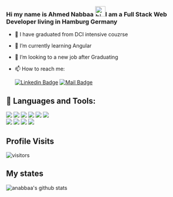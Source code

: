 ###  Hi my name is Ahmed Nabbaa <img src="https://user-images.githubusercontent.com/1303154/88677602-1635ba80-d120-11ea-84d8-d263ba5fc3c0.gif" width="28px" alt="hi">I am a Full Stack Web Developer living in Hamburg Germany


<!--
**anabbaa/anabbaa** is a ✨ _special_ ✨ repository because its `README.md` (this file) appears on your GitHub profile.

Here are some ideas to get you started:


-->
- 🔭 I have graduated from DCI intensive couzrse 
- 🌱 I’m currently learning Angular
- 👯 I’m looking to a new job after Graduating
- 📫 How to reach me:

  [![Linkedin Badge](https://img.shields.io/badge/-Islem-0e76a8?style=flat&labelColor=0e76a8&logo=linkedin&logoColor=white)](https://www.linkedin.com/in/ahmed-nabaa/) [![Mail Badge](https://img.shields.io/badge/-islempenywis-c0392b?style=flat&labelColor=c0392b&logo=gmail&logoColor=white)](ahmed.nabaa.an@gmail.com)




## 🚀 Languages and Tools:
![](https://img.shields.io/badge/OS-Linux-informational?style=flat&logo=Linux&logoColor=yellow&color=blueviolet) 
![](https://img.shields.io/badge/Editor-VS_Code-informational?style=flat&logo=Visual-Studio-Code&logoColor=blue&color=blueviolet) 
![](https://img.shields.io/badge/Code-JavaScript-informational?style=flat&logo=JavaScript&logoColor=yellow&color=blueviolet) 
![](https://img.shields.io/badge/Markup_lang-HTML-informational?style=flat&logo=HTML5&logoColor=red&color=blueviolet) 
![](https://img.shields.io/badge/Style_sheet_lang-CSS-informational?style=flat&logo=CSS3&logoColor=skyblue&color=blueviolet)
![](https://img.shields.io/badge/Css_extension_lang-SASS-informational?style=flat&logo=SASS&logoColor=violet&color=blueviolet)\
![](https://img.shields.io/badge/JavaScript_engine-Node.js-informational?style=flat&logo=Node.js&logoColor=green&color=blueviolet)
![](https://img.shields.io/badge/JavaScript_library-React-informational?style=flat&logo=React&logoColor=aqua&color=blueviolet)
![](https://img.shields.io/badge/Web_application_framework-Express-informational?style=flat&logo=Express&logoColor=black&color=blueviolet)
![](https://img.shields.io/badge/NoSQL_database-mongoDB-informational?style=flat&logo=mongoDB&logoColor=green&color=blueviolet)

## Profile Visits 
 ![visitors](https://visitor-badge.glitch.me/badge?page_id=anabbaa.nabbaa)


## My states
  ![anabbaa's github stats](https://github-readme-stats.vercel.app/api?username=anabbaa&count_private=true&theme=tokyonight&hide=contribs,prs)




